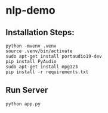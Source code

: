 # nlp-demo
## Installation Steps:

```
python -mvenv .venv
source .venv/bin/activate
sudo apt-get install portaudio19-dev
pip install PyAudio
sudo apt-get install mpg123
pip install -r requirements.txt

```


## Run Server

`python app.py`
